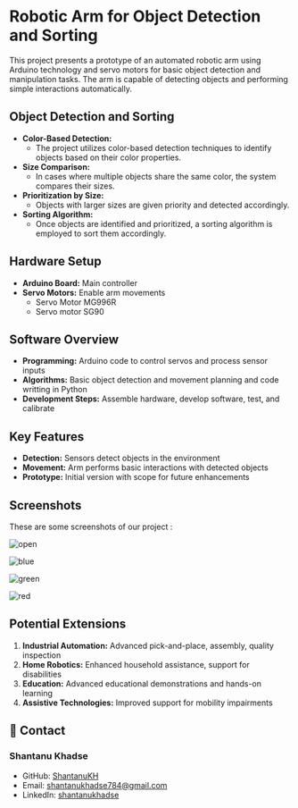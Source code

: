 # Robotic Arm for Object Detection and Sorting


This project presents a prototype of an automated robotic arm using Arduino technology and servo motors for basic object detection and manipulation tasks. The arm is capable of detecting objects and performing simple interactions automatically.

## Object Detection and Sorting

- **Color-Based Detection:**
  - The project utilizes color-based detection techniques to identify objects based on their color properties.
- **Size Comparison:**
  - In cases where multiple objects share the same color, the system compares their sizes.
- **Prioritization by Size:**
  - Objects with larger sizes are given priority and detected accordingly.
- **Sorting Algorithm:**
  - Once objects are identified and prioritized, a sorting algorithm is employed to sort them accordingly.

## Hardware Setup

- **Arduino Board:** Main controller
- **Servo Motors:** Enable arm movements
   - Servo Motor MG996R 
  -  Servo motor SG90

## Software Overview

- **Programming:** Arduino code to control servos and process sensor inputs
- **Algorithms:** Basic object detection and movement planning and code writting in Python
- **Development Steps:** Assemble hardware, develop software, test, and calibrate

## Key Features

- **Detection:** Sensors detect objects in the environment
- **Movement:** Arm performs basic interactions with detected objects
- **Prototype:** Initial version with scope for future enhancements

## Screenshots

These are some screenshots of our project :

![open](https://github.com/ShantanuKH/Hello/assets/99231251/72ff1bee-e484-4bba-a88f-27135266aa81)

![blue](https://github.com/ShantanuKH/Hello/assets/99231251/67f0580b-b7eb-4003-bea7-ab0715a86e42)

![green](https://github.com/ShantanuKH/Hello/assets/99231251/3cf40d3d-286f-480f-862d-61185b2b8c6d)

![red](https://github.com/ShantanuKH/Hello/assets/99231251/2d3b819e-461c-4f57-bc3d-a388023b1d0b)



## Potential Extensions

1. **Industrial Automation:** Advanced pick-and-place, assembly, quality inspection
2. **Home Robotics:** Enhanced household assistance, support for disabilities
3. **Education:** Advanced educational demonstrations and hands-on learning
4. **Assistive Technologies:** Improved support for mobility impairments


## 📧 Contact

### Shantanu Khadse
  
- GitHub: [ShantanuKH](https://github.com/ShantanuKH)
- Email: shantanukhadse784@gmail.com  
- LinkedIn: [shantanukhadse](https://www.linkedin.com/in/shantanu-khadse-a62585230/)  
